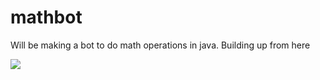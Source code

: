 # mathbot
Will be making a bot to do math operations in java. Building up from here

[![](https://jitpack.io/v/DV8FromTheWorld/JDA.svg)](https://jitpack.io/#DV8FromTheWorld/JDA)
